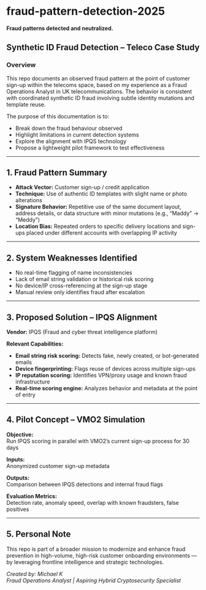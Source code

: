 # fraud-pattern-detection-2025  
**Fraud patterns detected and neutralized.**

## Synthetic ID Fraud Detection – Teleco Case Study

### Overview  
This repo documents an observed fraud pattern at the point of customer sign-up within the telecoms space, based on my experience as a Fraud Operations Analyst in UK telecommunications. The behavior is consistent with coordinated synthetic ID fraud involving subtle identity mutations and template reuse.

The purpose of this documentation is to:
- Break down the fraud behaviour observed  
- Highlight limitations in current detection systems  
- Explore the alignment with IPQS technology  
- Propose a lightweight pilot framework to test effectiveness  

---

## 1. Fraud Pattern Summary

- **Attack Vector:** Customer sign-up / credit application  
- **Technique:** Use of authentic ID templates with slight name or photo alterations  
- **Signature Behavior:** Repetitive use of the same document layout, address details, or data structure with minor mutations (e.g., “Maddy” → “Meddy”)  
- **Location Bias:** Repeated orders to specific delivery locations and sign-ups placed under different accounts with overlapping IP activity  

---

## 2. System Weaknesses Identified

- No real-time flagging of name inconsistencies  
- Lack of email string validation or historical risk scoring  
- No device/IP cross-referencing at the sign-up stage  
- Manual review only identifies fraud after escalation  

---

## 3. Proposed Solution – IPQS Alignment

**Vendor:** IPQS (Fraud and cyber threat intelligence platform)

**Relevant Capabilities:**
- **Email string risk scoring:** Detects fake, newly created, or bot-generated emails  
- **Device fingerprinting:** Flags reuse of devices across multiple sign-ups  
- **IP reputation scoring:** Identifies VPN/proxy usage and known fraud infrastructure  
- **Real-time scoring engine:** Analyzes behavior and metadata at the point of entry  

---

## 4. Pilot Concept – VMO2 Simulation

**Objective:**  
Run IPQS scoring in parallel with VMO2’s current sign-up process for 30 days  

**Inputs:**  
Anonymized customer sign-up metadata  

**Outputs:**  
Comparison between IPQS detections and internal fraud flags  

**Evaluation Metrics:**  
Detection rate, anomaly speed, overlap with known fraudsters, false positives  

---

## 5. Personal Note

This repo is part of a broader mission to modernize and enhance fraud prevention in high-volume, high-risk customer onboarding environments — by leveraging frontline intelligence and strategic technologies.

*Created by: Michael K*  
*Fraud Operations Analyst | Aspiring Hybrid Cryptosecurity Specialist*
